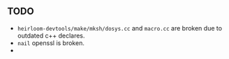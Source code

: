 ## TODO

- `heirloom-devtools/make/mksh/dosys.cc` and `macro.cc` are broken due to
  outdated c++ declares.
- `nail` openssl is broken.
-
